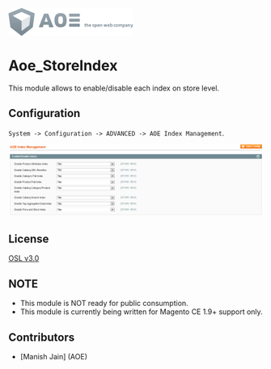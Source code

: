 ![Aoe_StoreIndex](doc/aoe-logo.png)

# Aoe_StoreIndex

This module allows to enable/disable each index on store level.

## Configuration
`System -> Configuration -> ADVANCED -> AOE Index Management`.

![Aoe_StoreIndex](doc/settings.png)

## License
[OSL v3.0](http://opensource.org/licenses/OSL-3.0)

## NOTE
* This module is NOT ready for public consumption.
* This module is currently being written for Magento CE 1.9+ support only.

## Contributors
* [Manish Jain] (AOE)
